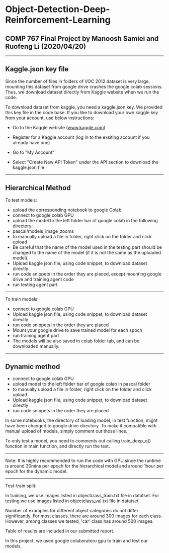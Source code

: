 # Object-Detection-Deep-Reinforcement-Learning

COMP 767 Final Project by Manoosh Samiei and Ruofeng Li (2020/04/20)
---------------------------------------------------------------------------------

---------------------------------------------------------------------------------
Kaggle.json key file
---------------------------------------------------------------------------------

Since the number of files in folders of VOC 2012 dataset is very large, mounting this dataset from google drive crashes the google colab sessions. Thus, we download dataset directly from Kaggle website when we run the code. 

To download dataset from kaggle, you need a kaggle.json key. We provided this key file in the code base. If you like to download your own kaggle key from your account, use below instructions:

- Go to the Kaggle website (www.kaggle.com)

- Register for a Kaggle account (log in to the exsiting account if you already have one)

- Go to "My Account"

- Select "Create New API Token" under the API section to download the kaggle.json file

---------------------------------------------------------------------------------
Hierarchical Method
---------------------------------------------------------------------------------
To test models:

- upload the corresponding notebook to google Colab
- connect to google colab GPU
- upload the model to the left folder bar of google colab in the following directory: 
- pascal/models_image_zooms 
- to manually upload a file in folder, right click on the folder and click upload
- Be careful that the name of the model used in the testing part should be changed to the name of the model (if it is not the same as the uploaded model). 
- Upload kaggle json file, using code snippet, to download dataset directly
- run code snippets in the order they are placed, except mounting google drive and training agent code
- run testing agent part
---------------------------------------------------------------------------------
To train models:

- connect to google colab GPU
- Upload kaggle json file, using code snippet, to download dataset directly
- run code snippets in the order they are placed
- Mount your google drive to save trained model for each spoch
- run training agent part
- The models will be also saved in colab folder tab, and can be downloaded manually.

---------------------------------------------------------------------------------
Dynamic method
---------------------------------------------------------------------------------

- connect to google colab GPU
- upload model to the left folder bar of google colab in pascal folder
- to manually upload a file in folder, right click on the folder and click upload
- Upload kaggle json file, using code snippet, to download dataset directly
- run code snippets in the order they are placed

In some notebooks, the directory of loading model, in test function, might have been changed to google drive directory. To make it compatible with manual upload of models, simply comment out those lines.

To only test a model, you need to comments out calling train_deep_q() function in main function, and directly run the test.

---------------------------------------------------------------------------------
Note: It is highly recommended to run the code with GPU since the runtime is around 30mins per epoch for the hierarchical model and around 1hour per epoch for the dynamic model.

---------------------------------------------------------------------------------
Test-train split:
 
In training, we use images listed in objectclass_train.txt file in datatset. For testing we use images listed in objectclass_val.txt file in datatset. 


Number of examples for different object categories do not differ significantly. For most classes, there are around 300 images for each class. However, among classes we tested, 'car' class has around 500 images. 

Table of results are included in our submitted report.

In this project, we used google colaboratoru gpu to train and test our models.
